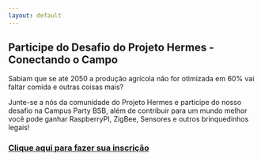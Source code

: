 ```yaml
---
layout: default
---
```


## Participe do Desafio do Projeto Hermes - Conectando o Campo

Sabiam que se até 2050 a produção agrícola não for otimizada em 60% vai faltar comida e outras coisas mais?

Junte-se a nós da comunidade do Projeto Hermes e participe do nosso desafio na Campus Party BSB, além de contribuir para um mundo melhor você pode ganhar RaspberryPI, ZigBee, Sensores e outros brinquedinhos legais!

### [Clique aqui para fazer sua inscrição](https://docs.google.com/forms/d/e/1FAIpQLScLqdOCYlcybEbnsw9_lblFTEvJuFqYqA8Q532OYREto8qqxQ/viewform)
